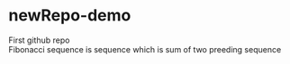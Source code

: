 # newRepo-demo
First github repo
<br>
Fibonacci sequence is sequence which is sum of two preeding sequence
